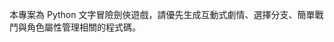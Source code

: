 <!-- Use this file to provide workspace-specific custom instructions to Copilot. For more details, visit https://code.visualstudio.com/docs/copilot/copilot-customization#_use-a-githubcopilotinstructionsmd-file -->

本專案為 Python 文字冒險劍俠遊戲，請優先生成互動式劇情、選擇分支、簡單戰鬥與角色屬性管理相關的程式碼。

